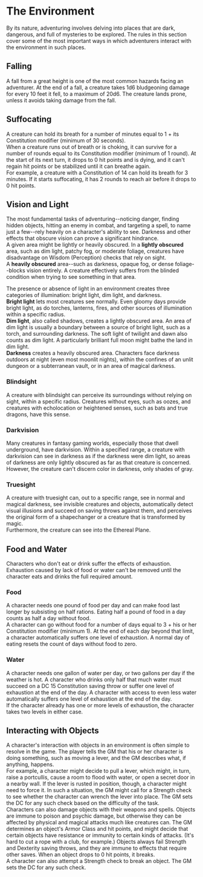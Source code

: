 # The Environment 
By its nature, adventuring involves delving into places that are dark, dangerous, and full of mysteries to be explored. The rules in this section cover some of the most important ways in which adventurers interact with the environment in such places. 

## Falling 
A fall from a great height is one of the most common hazards facing an adventurer. At the end of a fall, a creature takes 1d6 bludgeoning damage for every 10 feet it fell, to a maximum of 20d6. The creature lands prone, unless it avoids taking damage from the fall. 

## Suffocating 
A creature can hold its breath for a number of minutes equal to 1 + its Constitution modifier (minimum of 30 seconds).    
When a creature runs out of breath or is choking, it can survive for a number of rounds equal to its Constitution modifier (minimum of 1 round). At the start of its next turn, it drops to 0 hit points and is dying, and it can't regain hit points or be stabilized until it can breathe again.    
For example, a creature with a Constitution of 14 can hold its breath for 3 minutes. If it starts suffocating, it has 2 rounds to reach air before it drops to 0 hit points. 

## Vision and Light 
The most fundamental tasks of adventuring--noticing danger, finding hidden objects, hitting an enemy in combat, and targeting a spell, to name just a few--rely heavily on a character's ability to see. Darkness and other effects that obscure vision can prove a significant hindrance.    
A given area might be lightly or heavily obscured. In a **lightly obscured** area, such as dim light, patchy fog, or moderate foliage, creatures have disadvantage on Wisdom (Perception) checks that rely on sight.   
A **heavily obscured** area--such as darkness, opaque fog, or dense foliage--blocks vision entirely. A creature effectively suffers from the blinded condition when trying to see something in that area.    

The presence or absence of light in an environment creates three categories of illumination: bright light, dim light, and darkness.   
**Bright light** lets most creatures see normally. Even gloomy days provide bright light, as do torches, lanterns, fires, and other sources of illumination within a specific radius.    
**Dim light**, also called shadows, creates a lightly obscured area. An area of dim light is usually a boundary between a source of bright light, such as a torch, and surrounding darkness. The soft light of twilight and dawn also counts as dim light. A particularly brilliant full moon might bathe the land in dim light.    
**Darkness** creates a heavily obscured area. Characters face darkness outdoors at night (even most moonlit nights), within the confines of an unlit dungeon or a subterranean vault, or in an area of magical darkness. 

### Blindsight 
A creature with blindsight can perceive its surroundings without relying on sight, within a specific radius. Creatures without eyes, such as oozes, and creatures with echolocation or heightened senses, such as bats and true dragons, have this sense. 

### Darkvision 
Many creatures in fantasy gaming worlds, especially those that dwell underground, have darkvision. Within a specified range, a creature with darkvision can see in darkness as if the darkness were dim light, so areas of darkness are only lightly obscured as far as that creature is concerned. However, the creature can't discern color in darkness, only shades of gray. 

### Truesight 
A creature with truesight can, out to a specific range, see in normal and magical darkness, see invisible creatures and objects, automatically detect visual illusions and succeed on saving throws against them, and perceives the original form of a shapechanger or a creature that is transformed by magic.    
Furthermore, the creature can see into the Ethereal Plane. 

## Food and Water 
Characters who don't eat or drink suffer the effects of exhaustion. Exhaustion caused by lack of food or water can't be removed until the character eats and drinks the full required amount. 

### Food 
A character needs one pound of food per day and can make food last longer by subsisting on half rations. Eating half a pound of food in a day counts as half a day without food.   
A character can go without food for a number of days equal to 3 + his or her Constitution modifier (minimum 1). At the end of each day beyond that limit, a character automatically suffers one level of exhaustion. A normal day of eating resets the count of days without food to zero. 

### Water
A character needs one gallon of water per day, or two gallons per day if the weather is hot. A character who drinks only half that much water must succeed on a DC 15 Constitution saving throw or suffer one level of exhaustion at the end of the day. A character with access to even less water automatically suffers one level of exhaustion at the end of the day.   
If the character already has one or more levels of exhaustion, the character takes two levels in either case. 

## Interacting with Objects 
A character's interaction with objects in an environment is often simple to resolve in the game. The player tells the GM that his or her character is doing something, such as moving a lever, and the GM describes what, if anything, happens.    
For example, a character might decide to pull a lever, which might, in turn, raise a portcullis, cause a room to flood with water, or open a secret door in a nearby wall. If the lever is rusted in position, though, a character might need to force it. In such a situation, the GM might call for a Strength check to see whether the character can wrench the lever into place. The GM sets the DC for any such check based on the difficulty of the task.    
Characters can also damage objects with their weapons and spells. Objects are immune to poison and psychic damage, but otherwise they can be affected by physical and magical attacks much like creatures can. The GM determines an object's Armor Class and hit points, and might decide that certain objects have resistance or immunity to certain kinds of attacks. (It's hard to cut a rope with a club, for example.) Objects always fail Strength and Dexterity saving throws, and they are immune to effects that require other saves. When an object drops to 0 hit points, it breaks.    
A character can also attempt a Strength check to break an object. The GM sets the DC for any such check.